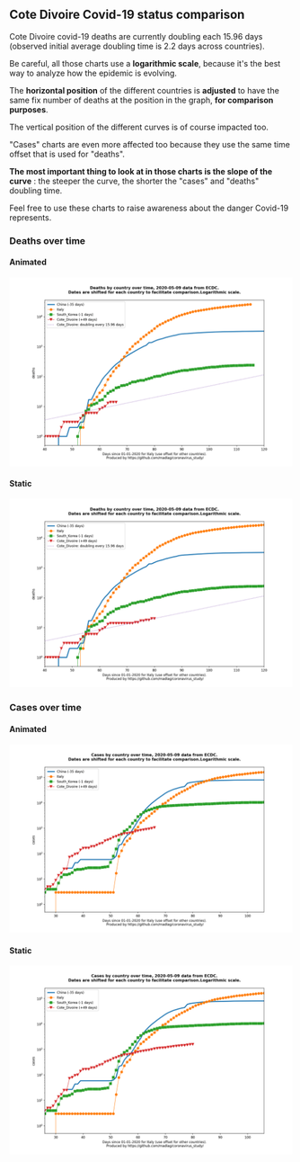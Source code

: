## Cote Divoire Covid-19 status comparison 

Cote Divoire covid-19 deaths are currently doubling each 15.96 days (observed initial average doubling time is 2.2 days across countries).



Be careful, all those charts use a **logarithmic scale**, because it's the best way to analyze how the epidemic is evolving.
 
The **horizontal position** of the different countries is **adjusted** to have the same fix number of deaths at the position in the graph, **for comparison purposes**.

The vertical position of the different curves is of course impacted too.

"Cases" charts are even more affected too because they use the same time offset that is used for "deaths".

**The most important thing to look at in those charts is the slope of the curve** : the steeper the curve, the shorter the "cases" and "deaths" doubling time.

Feel free to use these charts to raise awareness about the danger Covid-19 represents. 


 
### Deaths over time
 
#### Animated
![Cote Divoire covid-19 deaths animated chart](https://raw.githubusercontent.com/madlag/coronavirus_study/master/notebooks/graphs/2020-05-09/countries/Cote_Divoire/2020-05-09_Cote_Divoire_deaths.gif "Cote Divoire covid-19 deaths animated chart")   
 
#### Static
![Cote Divoire covid-19 deaths static chart](https://raw.githubusercontent.com/madlag/coronavirus_study/master/notebooks/graphs/2020-05-09/countries/Cote_Divoire/2020-05-09_Cote_Divoire_deaths.png "Cote Divoire covid-19 deaths static chart")   

 
### Cases over time
 
#### Animated
![Cote Divoire covid-19 cases animated chart](https://raw.githubusercontent.com/madlag/coronavirus_study/master/notebooks/graphs/2020-05-09/countries/Cote_Divoire/2020-05-09_Cote_Divoire_cases.gif "Cote Divoire covid-19 cases animated chart")   
 
#### Static
![Cote Divoire covid-19 cases static chart](https://raw.githubusercontent.com/madlag/coronavirus_study/master/notebooks/graphs/2020-05-09/countries/Cote_Divoire/2020-05-09_Cote_Divoire_cases.png "Cote Divoire covid-19 cases static chart")   

